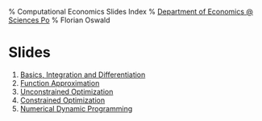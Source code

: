 % Computational Economics Slides Index
% [Department of Economics @ Sciences Po](https://github.com/ScPo-CompEcon)
% Florian Oswald


Slides
======

1. [Basics, Integration and Differentiation](sessions/basic-computing.html)
2. [Function Approximation](sessions/funcapprox.html)
2. [Unconstrained Optimization](sessions/optimization.html)
2. [Constrained Optimization](sessions/constraind-optimization.html)
2. [Numerical Dynamic Programming](sessions/dp.html)
